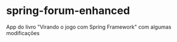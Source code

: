 spring-forum-enhanced
=====================

App do livro "Virando o jogo com Spring Framework" com algumas modificações